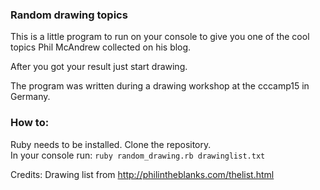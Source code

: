 
### Random drawing topics
This is a little program to run on your console to give you one of the cool topics Phil McAndrew collected on his blog.

After you got your result just start drawing.

The program was written during a drawing workshop at the cccamp15 in Germany.

### How to:

Ruby needs to be installed. Clone the repository.  
In your console run:
```ruby random_drawing.rb drawinglist.txt```

Credits:
Drawing list from http://philintheblanks.com/thelist.html

